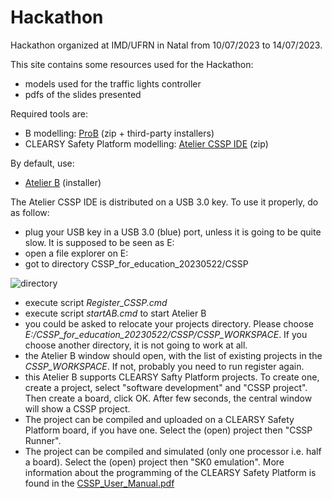 # Hackathon
Hackathon organized at IMD/UFRN in Natal from 10/07/2023 to 14/07/2023.

This site contains some resources used for the Hackathon:
- models used for the traffic lights controller
- pdfs of the slides presented

Required tools are:
- B modelling: [ProB](https://prob.hhu.de/w/index.php?title=Installation) (zip + third-party installers)
- CLEARSY Safety Platform modelling: [Atelier CSSP IDE](https://clearsy.com/wp-content/uploads/2023/05/CSSP_for_education_20230522.zip) (zip)

By default, use:
- [Atelier B](https://www.atelierb.eu/en/atelier-b-support-maintenance/download-atelier-b/)  (installer)

The Atelier CSSP IDE is distributed on a USB 3.0 key. 
To use it properly, do as follow:
- plug your USB key in a USB 3.0 (blue) port, unless it is going to be quite slow. It is supposed to be seen as E:
- open a file explorer on E:
- got to directory CSSP_for_education_20230522/CSSP

![directory](https://github.com/CLEARSY/hackathon/assets/9130810/f31a6148-6116-40b3-9757-da51617007b2)

- execute script *Register_CSSP.cmd*
- execute script *startAB.cmd* to start Atelier B
- you could be asked to relocate your projects directory. Please choose *E:/CSSP_for_education_20230522/CSSP/CSSP_WORKSPACE*. If you choose another directory, it is not going to work at all.
- the Atelier B window should open, with the list of existing projects in the *CSSP_WORKSPACE*. If not, probably you need to run register again.
- this Atelier B supports CLEARSY Safty Platform projects. To create one, create a project, select "software development" and "CSSP project". Then create a board, click OK. After few seconds, the central window will show a CSSP project.
- The project can be compiled and uploaded on a CLEARSY Safety Platform board, if you have one. Select the (open) project then "CSSP Runner".
- The project can be compiled and simulated (only one processor i.e. half a board). Select the (open) project then "SK0 emulation".
More information about the programming of the CLEARSY Safety Platform is found in the [CSSP_User_Manual.pdf](https://github.com/CLEARSY/hackathon/blob/main/CSSP_User_Manual.pdf) 
